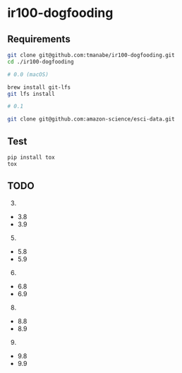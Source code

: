 # ir100-dogfooding

## Requirements

```sh
git clone git@github.com:tmanabe/ir100-dogfooding.git
cd ./ir100-dogfooding

# 0.0 (macOS)

brew install git-lfs
git lfs install

# 0.1

git clone git@github.com:amazon-science/esci-data.git
```

## Test

```sh
pip install tox
tox
```

## TODO
3.
- 3.8
- 3.9
5.
- 5.8
- 5.9
6.
- 6.8
- 6.9
8.
- 8.8
- 8.9
9.
- 9.8
- 9.9
